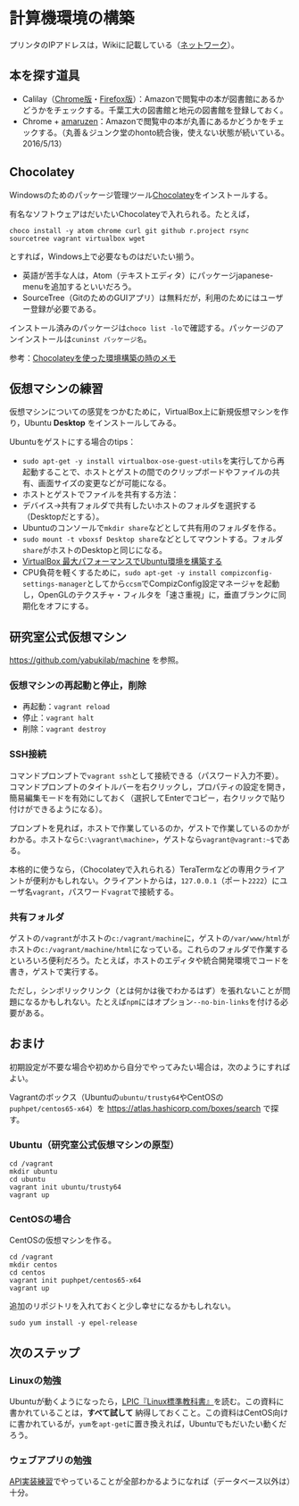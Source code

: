 # 計算機環境の構築

プリンタのIPアドレスは，Wikiに記載している（[ネットワーク](https://github.com/yabukilab/main/wiki/%E3%83%8D%E3%83%83%E3%83%88%E3%83%AF%E3%83%BC%E3%82%AF)）。

## 本を探す道具

* Calilay（[Chrome版](https://chrome.google.com/webstore/detail/calilay/cafcmlkomanlkeanjkijmhepabjigeef?hl=ja)・[Firefox版](https://addons.mozilla.org/ja/firefox/addon/calilay/)）：Amazonで閲覧中の本が図書館にあるかどうかをチェックする。千葉工大の図書館と地元の図書館を登録しておく。
* Chrome + [amaruzen](https://chrome.google.com/webstore/detail/amaruzen/mebbcheaekaddnilejjllbifehngpcjj?hl=ja)：Amazonで閲覧中の本が丸善にあるかどうかをチェックする。（丸善＆ジュンク堂のhonto統合後，使えない状態が続いている。2016/5/13）

## Chocolatey

Windowsのためのパッケージ管理ツール[Chocolatey](https://chocolatey.org/)をインストールする。

有名なソフトウェアはだいたいChocolateyで入れられる。たとえば，

```
choco install -y atom chrome curl git github r.project rsync sourcetree vagrant virtualbox wget
```

とすれば，Windows上で必要なものはだいたい揃う。

* 英語が苦手な人は，Atom（テキストエディタ）にパッケージjapanese-menuを追加するといいだろう。
* SourceTree（GitのためのGUIアプリ）は無料だが，利用のためにはユーザー登録が必要である。

インストール済みのパッケージは`choco list -lo`で確認する。パッケージのアンインストールは`cuninst パッケージ名`。

参考：[Chocolateyを使った環境構築の時のメモ](http://qiita.com/konta220/items/95b40b4647a737cb51aa)

## 仮想マシンの練習

仮想マシンについての感覚をつかむために，VirtualBox上に新規仮想マシンを作り，Ubuntu **Desktop** をインストールしてみる。

Ubuntuをゲストにする場合のtips：

* `sudo apt-get -y install virtualbox-ose-guest-utils`を実行してから再起動することで、ホストとゲストの間でのクリップボードやファイルの共有、画面サイズの変更などが可能になる。
* ホストとゲストでファイルを共有する方法：
 * デバイス→共有フォルダで共有したいホストのフォルダを選択する（Desktopだとする）。
 * Ubuntuのコンソールで`mkdir share`などとして共有用のフォルダを作る。
 * `sudo mount -t vboxsf Desktop share`などとしてマウントする。フォルダ`share`がホストのDesktopと同じになる。
* [VirtualBox 最大パフォーマンスでUbuntu環境を構築する](http://holybea.com/2015/07/08/virtualbox-ubuntu/)
* CPU負荷を軽くするために，`sudo apt-get -y install compizconfig-settings-manager`としてから`ccsm`でCompizConfig設定マネージャを起動し，OpenGLのテクスチャ・フィルタを「速さ重視」に，垂直ブランクに同期化をオフにする。

## 研究室公式仮想マシン

https://github.com/yabukilab/machine を参照。

### 仮想マシンの再起動と停止，削除

* 再起動：`vagrant reload`
* 停止：`vagrant halt`
* 削除：`vagrant destroy`

### SSH接続

コマンドプロンプトで`vagrant ssh`として接続できる（パスワード入力不要）。コマンドプロンプトのタイトルバーを右クリックし，プロパティの設定を開き，簡易編集モードを有効にしておく（選択してEnterでコピー，右クリックで貼り付けができるようになる）。

プロンプトを見れば，ホストで作業しているのか，ゲストで作業しているのかがわかる。ホストなら`C:\vagrant\machine>`，ゲストなら`vagrant@vagrant:~$`である。

本格的に使うなら，（Chocolateyで入れられる）TeraTermなどの専用クライアントが便利かもしれない。クライアントからは，`127.0.0.1`（ポート`2222`）にユーザ名`vagrant`，パスワード`vagrat`で接続する。

### 共有フォルダ

ゲストの`/vagrant`がホストの`c:/vagrant/machine`に，ゲストの`/var/www/html`がホストの`c:/vagrant/machine/html`になっている。これらのフォルダで作業するといろいろ便利だろう。たとえば，ホストのエディタや統合開発環境でコードを書き，ゲストで実行する。

ただし，シンボリックリンク（とは何かは後でわかるはず）を張れないことが問題になるかもしれない。たとえば`npm`にはオプション`--no-bin-links`を付ける必要がある。

## おまけ

初期設定が不要な場合や初めから自分でやってみたい場合は，次のようにすればよい。

Vagrantのボックス（Ubuntuの`ubuntu/trusty64`やCentOSの`puphpet/centos65-x64`）を https://atlas.hashicorp.com/boxes/search で探す。

### Ubuntu（研究室公式仮想マシンの原型）

```
cd /vagrant
mkdir ubuntu
cd ubuntu
vagrant init ubuntu/trusty64
vagrant up
```

### CentOSの場合

CentOSの仮想マシンを作る。

```
cd /vagrant
mkdir centos
cd centos
vagrant init puphpet/centos65-x64
vagrant up
```

追加のリポジトリを入れておくと少し幸せになるかもしれない。

```
sudo yum install -y epel-release
```

## 次のステップ

### Linuxの勉強

Ubuntuが動くようになったら，[LPIC『Linux標準教科書』](http://www.lpi.or.jp/linuxtext/text.shtml)を読む。この資料に書かれていることは，**すべて試して** 納得しておくこと。この資料はCentOS向けに書かれているが，`yum`を`apt-get`に置き換えれば，Ubuntuでもだいたい動くだろう。

### ウェブアプリの勉強

[API実装練習](https://github.com/yabukilab/main/tree/master/library/%E7%B7%B4%E7%BF%92/API%E5%AE%9F%E8%A3%85%E7%B7%B4%E7%BF%92)でやっていることが全部わかるようになれば（データベース以外は）十分。
